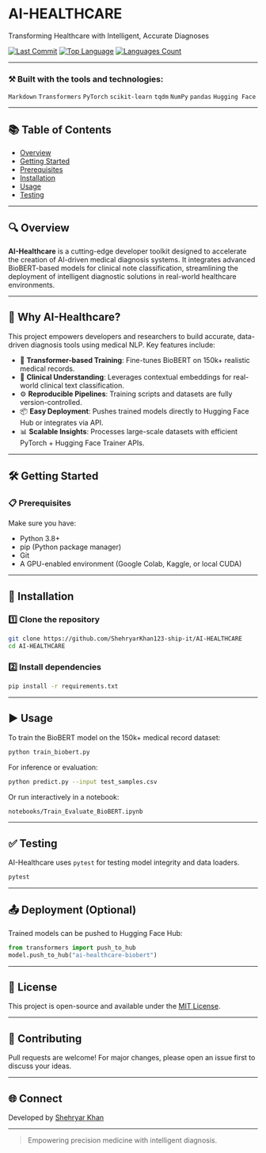# AI-HEALTHCARE

Transforming Healthcare with Intelligent, Accurate Diagnoses

[![Last Commit](https://img.shields.io/github/last-commit/ShehryarKhan123-ship-it/AI-HEALTHCARE)](https://github.com/ShehryarKhan123-ship-it/AI-HEALTHCARE)
[![Top Language](https://img.shields.io/github/languages/top/ShehryarKhan123-ship-it/AI-HEALTHCARE)](https://github.com/ShehryarKhan123-ship-it/AI-HEALTHCARE)
[![Languages Count](https://img.shields.io/github/languages/count/ShehryarKhan123-ship-it/AI-HEALTHCARE)](https://github.com/ShehryarKhan123-ship-it/AI-HEALTHCARE)

---

### ⚒️ Built with the tools and technologies:

`Markdown` `Transformers` `PyTorch` `scikit-learn` `tqdm` `NumPy` `pandas` `Hugging Face`

---

## 📚 Table of Contents

- [Overview](#overview)
- [Getting Started](#getting-started)
- [Prerequisites](#prerequisites)
- [Installation](#installation)
- [Usage](#usage)
- [Testing](#testing)

---

## 🔍 Overview

**AI-Healthcare** is a cutting-edge developer toolkit designed to accelerate the creation of AI-driven medical diagnosis systems. It integrates advanced BioBERT-based models for clinical note classification, streamlining the deployment of intelligent diagnostic solutions in real-world healthcare environments.

---

## 🚀 Why AI-Healthcare?

This project empowers developers and researchers to build accurate, data-driven diagnosis tools using medical NLP. Key features include:

- 🧬 **Transformer-based Training**: Fine-tunes BioBERT on 150k+ realistic medical records.
- 🧠 **Clinical Understanding**: Leverages contextual embeddings for real-world clinical text classification.
- ⚙️ **Reproducible Pipelines**: Training scripts and datasets are fully version-controlled.
- 📦 **Easy Deployment**: Pushes trained models directly to Hugging Face Hub or integrates via API.
- 📊 **Scalable Insights**: Processes large-scale datasets with efficient PyTorch + Hugging Face Trainer APIs.

---

## 🛠️ Getting Started

### 📋 Prerequisites

Make sure you have:

- Python 3.8+
- pip (Python package manager)
- Git
- A GPU-enabled environment (Google Colab, Kaggle, or local CUDA)

---

## 🔧 Installation

### 1️⃣ Clone the repository

```bash
git clone https://github.com/ShehryarKhan123-ship-it/AI-HEALTHCARE
cd AI-HEALTHCARE
```

### 2️⃣ Install dependencies

```bash
pip install -r requirements.txt
```

---

## ▶️ Usage

To train the BioBERT model on the 150k+ medical record dataset:

```bash
python train_biobert.py
```

For inference or evaluation:

```bash
python predict.py --input test_samples.csv
```

Or run interactively in a notebook:

```bash
notebooks/Train_Evaluate_BioBERT.ipynb
```

---

## ✅ Testing

AI-Healthcare uses `pytest` for testing model integrity and data loaders.

```bash
pytest
```

---

## 📤 Deployment (Optional)

Trained models can be pushed to Hugging Face Hub:

```python
from transformers import push_to_hub
model.push_to_hub("ai-healthcare-biobert")
```

---

## 📄 License

This project is open-source and available under the [MIT License](LICENSE).

---

## 🙌 Contributing

Pull requests are welcome! For major changes, please open an issue first to discuss your ideas.

---

## 🌐 Connect

Developed by [Shehryar Khan](https://github.com/ShehryarKhan123-ship-it)

---

> Empowering precision medicine with intelligent diagnosis.
